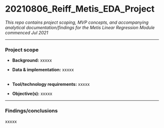# 20210806_Reiff_Metis_EDA_Project
_This repo contains project scoping, MVP concepts, and accompanying analytical documentation/findings for the Metis Linear Regression Module commenced Jul 2021_

---
### **Project scope**
* **Background:** xxxxx    
* **Data & implementation:** xxxxx<br/><br/>

* **Tool/technology requirements:** xxxxx     
* **Objective(s):** xxxxx   

---
### **Findings/conclusions**
xxxxx
